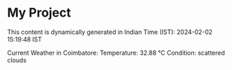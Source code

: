 # My Project

This content is dynamically generated in Indian Time (IST): 2024-02-02 15:19:48 IST


Current Weather in Coimbatore:
Temperature: 32.88 °C
Condition: scattered clouds
